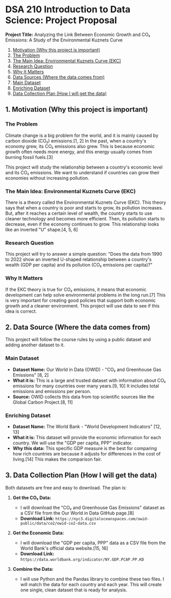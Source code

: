 # DSA 210 Introduction to Data Science: Project Proposal

**Project Title:** Analyzing the Link Between Economic Growth and CO₂ Emissions: A Study of the Environmental Kuznets Curve
1. [Motivation (Why this project is important)](#1-motivation-why-this-project-is-important)
2. [The Problem](#the-problem)
3. [The Main Idea: Environmental Kuznets Curve (EKC)](#the-main-idea-environmental-kuznets-curve-ekc)
4. [Research Question](#research-question)
5. [Why It Matters](#why-it-matters)
6. [Data Sources (Where the data comes from)](#2-data-source-where-the-data-comes-from)
7. [Main Dataset](#main-dataset)
8. [Enriching Dataset](#enriching-dataset)
9. [Data Collection Plan (How I will get the data)](#3-data-collection-plan-how-i-will-get-the-data)


## 1. Motivation (Why this project is important)

### The Problem
Climate change is a big problem for the world, and it is mainly caused by carbon dioxide (CO₂) emissions.[1, 2] In the past, when a country's economy grew, its CO₂ emissions also grew. This is because economic growth often needs more energy, and this energy usually comes from burning fossil fuels.[3]

This project will study the relationship between a country's economic level and its CO₂ emissions. We want to understand if countries can grow their economies without increasing pollution.

### The Main Idea: Environmental Kuznets Curve (EKC)
There is a theory called the Environmental Kuznets Curve (EKC). This theory says that when a country is poor and starts to grow, its pollution increases. But, after it reaches a certain level of wealth, the country starts to use cleaner technology and becomes more efficient. Then, its pollution starts to decrease, even if the economy continues to grow. This relationship looks like an inverted "U" shape.[4, 5, 6]

### Research Question
This project will try to answer a simple question:
"Does the data from 1990 to 2022 show an inverted U-shaped relationship between a country's wealth (GDP per capita) and its pollution (CO₂ emissions per capita)?"

### Why It Matters
If the EKC theory is true for CO₂ emissions, it means that economic development can help solve environmental problems in the long run.[7] This is very important for creating good policies that support both economic growth and a cleaner environment. This project will use data to see if this idea is correct.

## 2. Data Source (Where the data comes from)

This project will follow the course rules by using a public dataset and adding another dataset to it.

### Main Dataset
*   **Dataset Name:** Our World in Data (OWID) - "CO₂ and Greenhouse Gas Emissions" [8, 2]
*   **What it is:** This is a large and trusted dataset with information about CO₂ emissions for many countries over many years.[9, 10] It includes total emissions and emissions per person.
*   **Source:** OWID collects this data from top scientific sources like the Global Carbon Project.[8, 11]

### Enriching Dataset
*   **Dataset Name:** The World Bank - "World Development Indicators" [12, 13]
*   **What it is:** This dataset will provide the economic information for each country. We will use the "GDP per capita, PPP" indicator.
*   **Why this data:** This specific GDP measure is the best for comparing how rich countries are because it adjusts for differences in the cost of living.[14] This makes the comparison fair.

## 3. Data Collection Plan (How I will get the data)

Both datasets are free and easy to download. The plan is:

1.  **Get the CO₂ Data:**
    *   I will download the "CO₂ and Greenhouse Gas Emissions" dataset as a CSV file from the Our World in Data GitHub page.[8]
    *   **Download Link:** `https://nyc3.digitaloceanspaces.com/owid-public/data/co2/owid-co2-data.csv`

2.  **Get the Economic Data:**
    *   I will download the "GDP per capita, PPP" data as a CSV file from the World Bank's official data website.[15, 16]
    *   **Download Link:** `https://data.worldbank.org/indicator/NY.GDP.PCAP.PP.KD`

3.  **Combine the Data:**
    *   I will use Python and the Pandas library to combine these two files. I will match the data for each country and each year. This will create one single, clean dataset that is ready for analysis.
